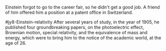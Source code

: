 Einstein forgot to go to the career fair, so he didn't get a good job. A friend of him offered him a position at a patent office in Switzerland.

#jy8-Einstein-relativity
After several years of study, in the year of 1905, he published four groundbreaking papers, on the photoelectric effect, Brownian motion, special relativity, and the equivalence of mass and energy, which were to bring him to the notice of the academic world, at the age of 26.